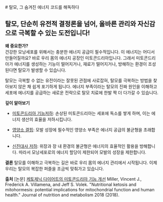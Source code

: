 
﻿# 탈모, 그 숨겨진 에너지 코드를 해독하다

## 탈모, 단순히 유전적 결정론을 넘어, 올바른 관리와 자신감으로 극복할 수 있는 도전입니다!

 **왜 중요한가?**  
건강한 모낭세포를 위해서는 충분한 에너지 공급이 필수적입니다. 이 에너지는 어디서 만들어질까요? 바로 우리 몸의 에너지 공장인 미토콘드리아입니다. 그래서 미토콘드리아가 에너지를 생성하는 기능이 떨어지거나, 재료가 떨어지거나, 방해하는 환경이 조성된다면 탈모가 발생할 수 있습니다.  
  
탈모는 극복할 수 없는 유전이라는 잘못된 관점에 사로잡혀, 탈모를 극복하는 방법을 찾아보지 않은 채 쉽게 포기하게 됩니다. 에너지 부족이라는 탈모의 진짜 원인을 이해하고 세포에 에너지를 공급하는 새로운 전략으로 탈모 치료에 한발 짝 더 다가갈 수 있습니다.  
  
**깊이 알아보기**  
- [미토콘드리아 기능저하](https://frontier-three.vercel.app/kr/m04/m0403/m040301/m04030101): 손상된 미토콘드리아는 세포에 독소를 쌓게 하며, 이는 에너지 생산의 효율을 저하시킵니다.  

- [영양소 결핍](https://frontier-three.vercel.app/kr/m04/m0403/m040301/m04030102): 모발 성장에 필수적인 영양소 부족은 에너지 공급의 불균형을 초래합니다.  

- [신진대사 저하](https://frontier-three.vercel.app/kr/m04/m0403/m040301/m04030103): 위장과 장 내 환경의 불균형은 에너지의 효율적인 활용을 방해합니다. 따라서 모낭세포로의 에너지 할당이 제한되어 모발의 성장을 제한합니다.  
  
**결론**
탈모를 이해하고 극복하는 길은 바로 우리 몸의 에너지 관리에서 시작됩니다. 이제 우리는 탈모의 복잡한 퍼즐을 조금씩 맞춰가고 있습니다.

**출처**
[논문] [케토제닉 다이어트의 미토콘드리아 기능 개선](https://frontier-three.vercel.app/kr/m04/m0407/m040703) Miller, Vincent J., Frederick A. Villamena, and Jeff S. Volek. "Nutritional ketosis and mitohormesis: potential implications for mitochondrial function and human health." Journal of nutrition and metabolism 2018 (2018).
<!--stackedit_data:
eyJoaXN0b3J5IjpbMTQyNDA3MjIwNCw0NjMyMDc2MjcsMTQyND
A3MjIwNCw0NjMyMDc2MjddfQ==
-->